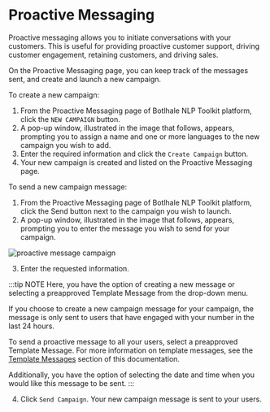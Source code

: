 # Proactive Messaging

Proactive messaging allows you to initiate conversations with your customers. This is useful for providing proactive customer support, driving customer engagement, retaining customers, and driving sales. 

On the Proactive Messaging page, you can keep track of the messages sent, and create and launch a new campaign.

To create a new campaign:

1. From the Proactive Messaging page of Botlhale NLP Toolkit platform, click the `NEW CAMPAIGN` button.
2. A pop-up window, illustrated in the image that follows, appears, prompting you to assign a name and one or more languages to the new campaign you wish to add.
3. Enter the required information and click the `Create Campaign` button.
4. Your new campaign is created and listed on the Proactive Messaging page.

To send a new campaign message:

1. From the Proactive Messaging page of Botlhale NLP Toolkit platform, click the Send button next to the campaign you wish to launch.
2. A pop-up window, illustrated in the image that follows, appears, prompting you to enter the message you wish to send for your campaign.

![proactive message campaign](https://botlhale-ai-assets.s3.amazonaws.com/doc-imgs/proactive-message-campaign+copy.png)

3. Enter the requested information.

:::tip NOTE
Here, you have the option of creating a new message or selecting a preapproved Template Message from the drop-down menu. 

If you choose to create a new campaign message for your campaign, the message is only sent to users that have engaged with your number in the last 24 hours. 

To send a proactive message to all your users, select a preapproved Template Message. For more information on template messages, see the [Template Messages](https://docs.botlhale.xyz/docs/Platform/help-desk/Template%20Messages) section of this documentation.

Additionally, you have the option of selecting the date and time when you would like this message to be sent.
:::

4. Click `Send Campaign`. Your new campaign message is sent to your users. 




